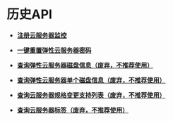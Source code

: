 # 历史API<a name="ZH-CN_TOPIC_0167809461"></a>

-   **[注册云服务器监控](注册云服务器监控.md)**  

-   **[一键重置弹性云服务器密码](一键重置弹性云服务器密码.md)**  

-   **[查询弹性云服务器磁盘信息（废弃，不推荐使用）](查询弹性云服务器磁盘信息（废弃-不推荐使用）.md)**  

-   **[查询弹性云服务器单个磁盘信息（废弃，不推荐使用）](查询弹性云服务器单个磁盘信息（废弃-不推荐使用）.md)**  

-   **[查询云服务器规格变更支持列表（废弃，不推荐使用）](查询云服务器规格变更支持列表（废弃-不推荐使用）.md)**  

-   **[查询云服务器标签（废弃，不推荐使用）](查询云服务器标签（废弃-不推荐使用）.md)**  


